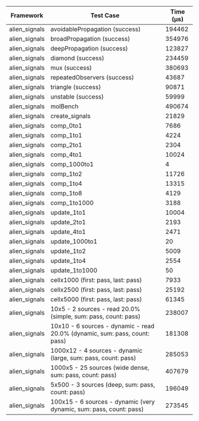 | Framework | Test Case | Time (μs) |
| --- | --- | --- |
| alien_signals | avoidablePropagation (success) | 194462 |
| alien_signals | broadPropagation (success) | 354976 |
| alien_signals | deepPropagation (success) | 123827 |
| alien_signals | diamond (success) | 234459 |
| alien_signals | mux (success) | 380693 |
| alien_signals | repeatedObservers (success) | 43687 |
| alien_signals | triangle (success) | 90871 |
| alien_signals | unstable (success) | 59999 |
| alien_signals | molBench | 490674 |
| alien_signals | create_signals | 21829 |
| alien_signals | comp_0to1 | 7686 |
| alien_signals | comp_1to1 | 4224 |
| alien_signals | comp_2to1 | 2304 |
| alien_signals | comp_4to1 | 10024 |
| alien_signals | comp_1000to1 | 4 |
| alien_signals | comp_1to2 | 11726 |
| alien_signals | comp_1to4 | 13315 |
| alien_signals | comp_1to8 | 4129 |
| alien_signals | comp_1to1000 | 3188 |
| alien_signals | update_1to1 | 10004 |
| alien_signals | update_2to1 | 2193 |
| alien_signals | update_4to1 | 2471 |
| alien_signals | update_1000to1 | 20 |
| alien_signals | update_1to2 | 5009 |
| alien_signals | update_1to4 | 2554 |
| alien_signals | update_1to1000 | 50 |
| alien_signals | cellx1000 (first: pass, last: pass) | 7933 |
| alien_signals | cellx2500 (first: pass, last: pass) | 25192 |
| alien_signals | cellx5000 (first: pass, last: pass) | 61345 |
| alien_signals | 10x5 - 2 sources - read 20.0% (simple, sum: pass, count: pass) | 238007 |
| alien_signals | 10x10 - 6 sources - dynamic - read 20.0% (dynamic, sum: pass, count: pass) | 181308 |
| alien_signals | 1000x12 - 4 sources - dynamic (large, sum: pass, count: pass) | 285053 |
| alien_signals | 1000x5 - 25 sources (wide dense, sum: pass, count: pass) | 407679 |
| alien_signals | 5x500 - 3 sources (deep, sum: pass, count: pass) | 196049 |
| alien_signals | 100x15 - 6 sources - dynamic (very dynamic, sum: pass, count: pass) | 273545 |
